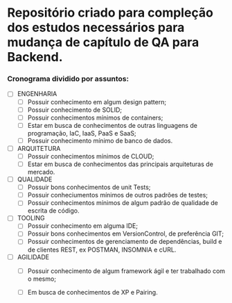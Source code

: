 # Repositório criado para compleção dos estudos necessários para mudança de capítulo de QA para Backend.
 
### Cronograma dividido por assuntos:

- [ ] ENGENHARIA
    - [ ] Possuir conhecimento em algum design pattern;
    - [ ] Possuir conhecimento de SOLID;
    - [ ] Possuir conhecimentos mínimos de containers;
    - [ ] Estar em busca de conhecimentos de outras linguagens de programação, IaC, IaaS, PaaS e SaaS;
    - [ ] Possuir conhecimento mínimo de banco de dados.

- [ ] ARQUITETURA
    - [ ] Possuir conhecimentos mínimos de CLOUD;
    - [ ] Estar em busca de conhecimentos das principais arquiteturas de mercado.

- [ ] QUALIDADE
    - [ ] Possuir bons conhecimentos de unit Tests;
    - [ ] Possuir conheciumentos mínimos de outros padrões de testes;
    - [ ] Possuir conhecimentos mínimos de algum padrão de qualidade de escrita de código.

- [ ] TOOLING
    - [ ] Possuir conhecimento em alguma IDE;
    - [ ] Possuir bons conhecimentos em VersionControl, de preferência GIT;
    - [ ] Possuir conhecimentos de gerenciamento de dependências, build e de clientes REST, ex POSTMAN, INSOMNIA e cURL.

- [ ] AGILIDADE
    - [ ] Possuir conhecimento de algum framework ágil e ter trabalhado com o mesmo;
    - [ ] Em busca de conhecimentos de XP e Pairing.

